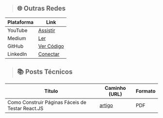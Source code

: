 >## 🌐 Outras Redes

| Plataforma    |                            Link                                     |
|---------------|--------------------------------------------------------------------|
| YouTube       | [Assistir](https://www.youtube.com/@the-coding-hub-r2p/videos)    |
| Medium        | [Ler](https://medium.com/@Isaac-Gomes)                            |
| GitHub        | [Ver Código](https://github.com/isaac545454)                      |
| LinkedIn      | [Conectar](https://www.linkedin.com/in/isaac-gomes-matos/)        |

>## 📚 Posts Técnicos

| Título                           | Caminho (URL)                                                      | Formato |
|-----------------------------------|---------------------------------------------------------------------|---------|
| Como Construir Páginas Fáceis de Testar React.JS | [artigo](./POSTS/1729771983913.pdf) | PDF     |
